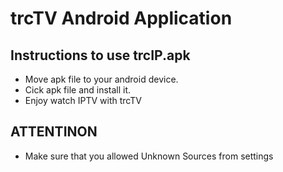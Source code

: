 # trcTV Android Application

## Instructions to use trcIP.apk

- Move apk file to your android device.
- Cick apk file and install it.
- Enjoy watch IPTV with trcTV


## ATTENTINON
- Make sure that you allowed Unknown Sources from settings